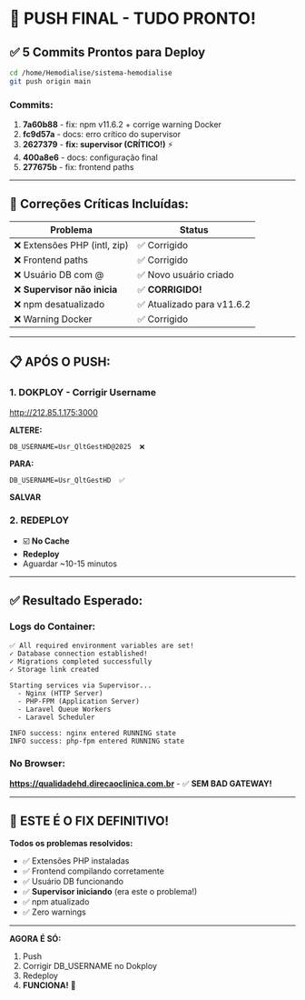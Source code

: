 # 🚀 PUSH FINAL - TUDO PRONTO!

## ✅ 5 Commits Prontos para Deploy

```bash
cd /home/Hemodialise/sistema-hemodialise
git push origin main
```

### Commits:

1. **7a60b88** - fix: npm v11.6.2 + corrige warning Docker
2. **fc9d57a** - docs: erro crítico do supervisor
3. **2627379** - **fix: supervisor (CRÍTICO!)** ⚡
4. **400a8e6** - docs: configuração final
5. **277675b** - fix: frontend paths

---

## 🎯 Correções Críticas Incluídas:

| Problema | Status |
|----------|--------|
| ❌ Extensões PHP (intl, zip) | ✅ Corrigido |
| ❌ Frontend paths | ✅ Corrigido |
| ❌ Usuário DB com @ | ✅ Novo usuário criado |
| ❌ **Supervisor não inicia** | ✅ **CORRIGIDO!** |
| ❌ npm desatualizado | ✅ Atualizado para v11.6.2 |
| ❌ Warning Docker | ✅ Corrigido |

---

## 📋 APÓS O PUSH:

### 1. DOKPLOY - Corrigir Username

http://212.85.1.175:3000

**ALTERE:**
```env
DB_USERNAME=Usr_QltGestHD@2025  ❌
```

**PARA:**
```env
DB_USERNAME=Usr_QltGestHD  ✅
```

**SALVAR**

### 2. REDEPLOY

- ☑️ **No Cache**
- **Redeploy**
- Aguardar ~10-15 minutos

---

## ✅ Resultado Esperado:

### Logs do Container:
```
✅ All required environment variables are set!
✓ Database connection established!
✓ Migrations completed successfully
✓ Storage link created

Starting services via Supervisor...
  - Nginx (HTTP Server)
  - PHP-FPM (Application Server)
  - Laravel Queue Workers
  - Laravel Scheduler

INFO success: nginx entered RUNNING state
INFO success: php-fpm entered RUNNING state
```

### No Browser:
**https://qualidadehd.direcaoclinica.com.br** - ✅ **SEM BAD GATEWAY!**

---

## 🎉 ESTE É O FIX DEFINITIVO!

**Todos os problemas resolvidos:**
- ✅ Extensões PHP instaladas
- ✅ Frontend compilando corretamente
- ✅ Usuário DB funcionando
- ✅ **Supervisor iniciando** (era este o problema!)
- ✅ npm atualizado
- ✅ Zero warnings

---

**AGORA É SÓ:**
1. Push
2. Corrigir DB_USERNAME no Dokploy
3. Redeploy
4. **FUNCIONA!** 🚀
